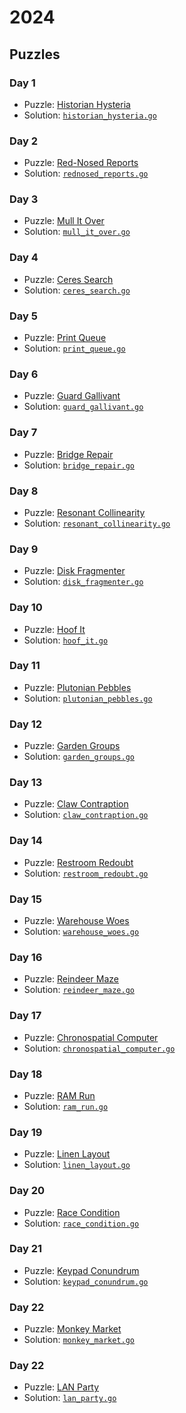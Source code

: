 # 2024

## Puzzles

### Day 1
* Puzzle: [Historian Hysteria](https://adventofcode.com/2024/day/1)
* Solution: [`historian_hysteria.go`](day-01/historian_hysteria.go)

### Day 2
* Puzzle: [Red-Nosed Reports](https://adventofcode.com/2024/day/2)
* Solution: [`rednosed_reports.go`](day-02/rednosed_reports.go)

### Day 3
* Puzzle: [Mull It Over](https://adventofcode.com/2024/day/3)
* Solution: [`mull_it_over.go`](day-03/mull_it_over.go)

### Day 4
* Puzzle: [Ceres Search](https://adventofcode.com/2024/day/4)
* Solution: [`ceres_search.go`](day-04/ceres_search.go)

### Day 5
* Puzzle: [Print Queue](https://adventofcode.com/2024/day/5)
* Solution: [`print_queue.go`](day-05/print_queue.go)

### Day 6
* Puzzle: [Guard Gallivant](https://adventofcode.com/2024/day/6)
* Solution: [`guard_gallivant.go`](day-06/guard_gallivant.go)

### Day 7
* Puzzle: [Bridge Repair](https://adventofcode.com/2024/day/7)
* Solution: [`bridge_repair.go`](day-07/bridge_repair.go)

### Day 8
* Puzzle: [Resonant Collinearity](https://adventofcode.com/2024/day/8)
* Solution: [`resonant_collinearity.go`](day-08/resonant_collinearity.go)

### Day 9
* Puzzle: [Disk Fragmenter](https://adventofcode.com/2024/day/9)
* Solution: [`disk_fragmenter.go`](day-09/disk_fragmenter.go)

### Day 10
* Puzzle: [Hoof It](https://adventofcode.com/2024/day/10)
* Solution: [`hoof_it.go`](day-10/hoof_it.go)

### Day 11
* Puzzle: [Plutonian Pebbles](https://adventofcode.com/2024/day/11)
* Solution: [`plutonian_pebbles.go`](day-11/plutonian_pebbles.go)

### Day 12
* Puzzle: [Garden Groups](https://adventofcode.com/2024/day/12)
* Solution: [`garden_groups.go`](day-12/garden_groups.go)

### Day 13
* Puzzle: [Claw Contraption](https://adventofcode.com/2024/day/13)
* Solution: [`claw_contraption.go`](day-13/claw_contraption.go)

### Day 14
* Puzzle: [Restroom Redoubt](https://adventofcode.com/2024/day/14)
* Solution: [`restroom_redoubt.go`](day-14/restroom_redoubt.go)

### Day 15
* Puzzle: [Warehouse Woes](https://adventofcode.com/2024/day/15)
* Solution: [`warehouse_woes.go`](day-15/warehouse_woes.go)

### Day 16
* Puzzle: [Reindeer Maze](https://adventofcode.com/2024/day/16)
* Solution: [`reindeer_maze.go`](day-16/reindeer_maze.go)

### Day 17
* Puzzle: [Chronospatial Computer](https://adventofcode.com/2024/day/17)
* Solution: [`chronospatial_computer.go`](day-17/chronospatial_computer.go)

### Day 18
* Puzzle: [RAM Run](https://adventofcode.com/2024/day/18)
* Solution: [`ram_run.go`](day-18/ram_run.go)

### Day 19
* Puzzle: [Linen Layout](https://adventofcode.com/2024/day/19)
* Solution: [`linen_layout.go`](day-19/linen_layout.go)

### Day 20
* Puzzle: [Race Condition](https://adventofcode.com/2024/day/20)
* Solution: [`race_condition.go`](day-20/race_condition.go)

### Day 21
* Puzzle: [Keypad Conundrum](https://adventofcode.com/2024/day/21)
* Solution: [`keypad_conundrum.go`](day-21/keypad_conundrum.go)

### Day 22
* Puzzle: [Monkey Market](https://adventofcode.com/2024/day/22)
* Solution: [`monkey_market.go`](day-22/monkey_market.go)

### Day 22
* Puzzle: [LAN Party](https://adventofcode.com/2024/day/23)
* Solution: [`lan_party.go`](day-23/lan_party.go)
